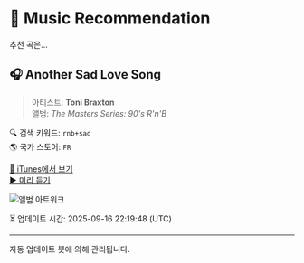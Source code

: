
# 🎵 Music Recommendation

추천 곡은...

## 🎧 Another Sad Love Song  
> 아티스트: **Toni Braxton**  
> 앨범: _The Masters Series: 90's R'n'B_  

🔍 검색 키워드: `rnb+sad`  
🌎 국가 스토어: `FR`

[🔗 iTunes에서 보기](https://music.apple.com/fr/album/another-sad-love-song/312638039?i=312638446&uo=4)  
[▶️ 미리 듣기](https://audio-ssl.itunes.apple.com/itunes-assets/AudioPreview221/v4/44/95/82/449582a6-19be-c8f0-a03f-5971ff7532c6/mzaf_6204583337491599434.plus.aac.p.m4a)

![앨범 아트워크](https://is1-ssl.mzstatic.com/image/thumb/Music/c6/fd/31/mzi.rwysoddv.jpg/100x100bb.jpg)

⏳ 업데이트 시간: 2025-09-16 22:19:48 (UTC)

---
자동 업데이트 봇에 의해 관리됩니다.

